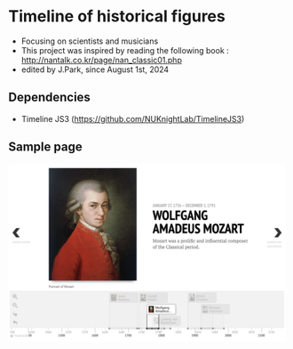 # Timeline of historical figures

- Focusing on scientists and musicians
- This project was inspired by reading the following book : http://nantalk.co.kr/page/nan_classic01.php
- edited by J.Park, since August 1st, 2024

## Dependencies
- Timeline JS3 (https://github.com/NUKnightLab/TimelineJS3)

## Sample page
<img src="./img4doc/demo.png" width="500px" title="demo"></img>

